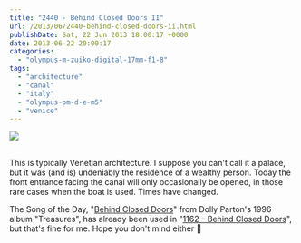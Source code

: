 ```yaml
---
title: "2440 - Behind Closed Doors II"
url: /2013/06/2440-behind-closed-doors-ii.html
publishDate: Sat, 22 Jun 2013 18:00:17 +0000
date: 2013-06-22 20:00:17
categories: 
  - "olympus-m-zuiko-digital-17mm-f1-8"
tags: 
  - "architecture"
  - "canal"
  - "italy"
  - "olympus-om-d-e-m5"
  - "venice"
---
```

<div class="container">
<div class="center"><a target="_blank" href="https://d25zfm9zpd7gm5.cloudfront.net/1200x1200/2013/20130612_143321_lr.jpg"><img src="https://d25zfm9zpd7gm5.cloudfront.net/0600x0600/2013/20130612_143321_lr.jpg" /></a></div>
</div>
<br />

This is typically Venetian architecture. I suppose you can't call it a palace, but it was (and is) undeniably the residence of a wealthy person. Today the front entrance facing the canal will only occasionally be opened, in those rare cases when the boat is used. Times have changed.

 The Song of the Day, "<a href="http://www.lyricsmode.com/lyrics/d/dolly_parton/behind_closed_doors.html" target="_blank">Behind Closed Doors</a>" from Dolly Parton's 1996 album "Treasures", has already been used in "<a href="/2009/12/1162-behind-closed-doors.html" target="_blank">1162 – Behind Closed Doors</a>", but that's fine for me. Hope you don't mind either 🙂
